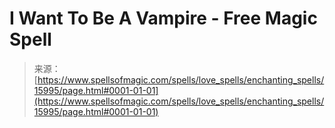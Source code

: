 <!--yml
category: 未分类
date: 2024-06-12 18:55:51
-->

# I Want To Be A Vampire - Free Magic Spell

> 来源：[https://www.spellsofmagic.com/spells/love_spells/enchanting_spells/15995/page.html#0001-01-01](https://www.spellsofmagic.com/spells/love_spells/enchanting_spells/15995/page.html#0001-01-01)